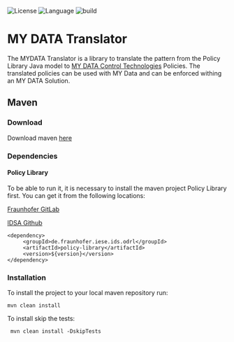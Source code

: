 ![License](https://img.shields.io/badge/License-Apache_2.0-d22028.svg) ![Language](https://img.shields.io/badge/Language-Java-b74237.svg) ![build](https://img.shields.io/badge/Build-Maven-ff6805.svg)
# MY DATA Translator
The MYDATA Translator is a library to translate the pattern from the Policy Library Java model to [MY DATA Control Technologies](https://www.mydata-control.de/) Policies. The translated policies can be used with MY Data and can be enforced withing an MY DATA Solution.
## Maven
### Download
Download maven [here](https://maven.apache.org)
### Dependencies
#### Policy Library
To be able to run it, it is necessary to install  the maven project Policy Library first.
You can get it from the following locations:

[Fraunhofer GitLab](https://gitlab.cc-asp.fraunhofer.de/iese-ids/policy-library)

[IDSA Github](https://github.com/International-Data-Spaces-Association/Policy-Library/tree/master)


    <dependency>  
         <groupId>de.fraunhofer.iese.ids.odrl</groupId>  
         <artifactId>policy-library</artifactId>  
         <version>${version}</version>  
    </dependency>

### Installation
To install the project to your local maven repository run:

    mvn clean install
To install skip the tests:

     mvn clean install -DskipTests
